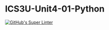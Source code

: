 # ICS3U-Unit4-01-Python

[![GitHub's Super Linter](https://github.com/Ethan-Prieur1/ICS3U-Unit4-01-Python/workflows/GitHub's%20Super%20Linter/badge.svg)](https://github.com/Ethan-Prieur1/ICS3U-Unit4-01-Python/actions)
